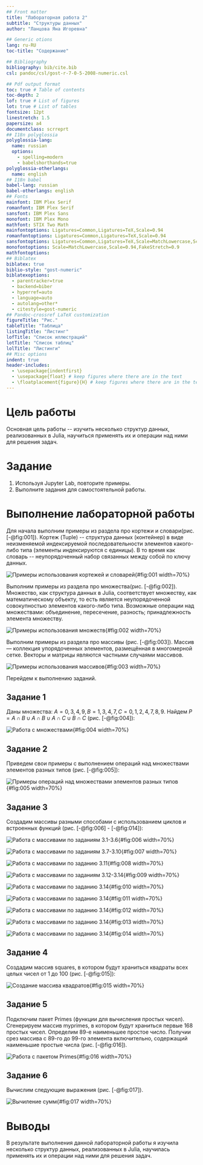 ```yaml
---
## Front matter
title: "Лабораторная работа 2"
subtitle: "Структуры данных"
author: "Ланцова Яна Игоревна"

## Generic otions
lang: ru-RU
toc-title: "Содержание"

## Bibliography
bibliography: bib/cite.bib
csl: pandoc/csl/gost-r-7-0-5-2008-numeric.csl

## Pdf output format
toc: true # Table of contents
toc-depth: 2
lof: true # List of figures
lot: true # List of tables
fontsize: 12pt
linestretch: 1.5
papersize: a4
documentclass: scrreprt
## I18n polyglossia
polyglossia-lang:
  name: russian
  options:
    - spelling=modern
    - babelshorthands=true
polyglossia-otherlangs:
  name: english
## I18n babel
babel-lang: russian
babel-otherlangs: english
## Fonts
mainfont: IBM Plex Serif
romanfont: IBM Plex Serif
sansfont: IBM Plex Sans
monofont: IBM Plex Mono
mathfont: STIX Two Math
mainfontoptions: Ligatures=Common,Ligatures=TeX,Scale=0.94
romanfontoptions: Ligatures=Common,Ligatures=TeX,Scale=0.94
sansfontoptions: Ligatures=Common,Ligatures=TeX,Scale=MatchLowercase,Scale=0.94
monofontoptions: Scale=MatchLowercase,Scale=0.94,FakeStretch=0.9
mathfontoptions:
## Biblatex
biblatex: true
biblio-style: "gost-numeric"
biblatexoptions:
  - parentracker=true
  - backend=biber
  - hyperref=auto
  - language=auto
  - autolang=other*
  - citestyle=gost-numeric
## Pandoc-crossref LaTeX customization
figureTitle: "Рис."
tableTitle: "Таблица"
listingTitle: "Листинг"
lofTitle: "Список иллюстраций"
lotTitle: "Список таблиц"
lolTitle: "Листинги"
## Misc options
indent: true
header-includes:
  - \usepackage{indentfirst}
  - \usepackage{float} # keep figures where there are in the text
  - \floatplacement{figure}{H} # keep figures where there are in the text
---
```


# Цель работы

Основная цель работы -- изучить несколько структур данных, реализованных в Julia, научиться применять их и операции над ними для решения задач.

# Задание

1. Используя Jupyter Lab, повторите примеры.
2. Выполните задания для самостоятельной работы.

# Выполнение лабораторной работы

Для начала выполним примеры из раздела про кортежи и словари(рис. [-@fig:001]). Кортеж (Tuple) -- структура данных (контейнер) в виде неизменяемой индексируемой последовательности элементов какого-либо типа (элементы индексируются с единицы). В то время как словарь -- неупорядоченный набор связанных между собой по ключу данных.

![Примеры использования кортежей и словарей](image/1.png){#fig:001 width=70%}

Выполним примеры из раздела про множества(рис. [-@fig:002]). Множество, как структура данных в Julia, соответствует множеству, как математическому объекту, то есть является неупорядоченной совокупностью элементов какого-либо типа. Возможные операции над множествами: объединение, пересечение, разность; принадлежность элемента множеству.

![Примеры использования множеств](image/2.png){#fig:002 width=70%}

Выполним примеры из раздела про массивы (рис. [-@fig:003]). Массив — коллекция упорядоченных элементов, размещённая в многомерной сетке. Векторы и матрицы являются частными случаями массивов.

![Примеры использования массивов](image/3.png){#fig:003 width=70%}

Перейдем к выполнению заданий.

## Задание 1

Даны множества: $A = {0, 3, 4, 9}, B = {1, 3, 4, 7}, C = {0, 1, 2, 4, 7, 8, 9}$. Найдем $P = A \cap B \cup A \cap B \cup A \cap C \cup B \cap C$ (рис. [-@fig:004]):

![Работа с множествами](image/4.png){#fig:004 width=70%}

## Задание 2

Приведем свои примеры с выполнением операций над множествами элементов разных типов (рис. [-@fig:005]):

![Примеры операций над множествами элементов разных типов](image/5.png){#fig:005 width=70%}

## Задание 3

Создадим массивы разными способами с использованием циклов и встроенных функций (рис. [-@fig:006] - [-@fig:014]):

![Работа с массивами по заданиям 3.1-3.6](image/6.png){#fig:006 width=70%}

![Работа с массивами по заданиям 3.7-3.10](image/7.png){#fig:007 width=70%}

![Работа с массивами по заданию 3.11](image/8.png){#fig:008 width=70%}

![Работа с массивами по заданиям 3.12-3.14](image/9.png){#fig:009 width=70%}

![Работа с массивами по заданию 3.14](image/10.png){#fig:010 width=70%}

![Работа с массивами по заданию 3.14](image/11.png){#fig:011 width=70%}

![Работа с массивами по заданию 3.14](image/12.png){#fig:012 width=70%}

![Работа с массивами по заданию 3.14](image/13.png){#fig:013 width=70%}

![Работа с массивами по заданию 3.14](image/14.png){#fig:014 width=70%}

## Задание 4

Создадим массив squares, в котором будут храниться квадраты всех целых чисел от 1 до 100 (рис. [-@fig:015]):

![Создание массива квадратов](image/15.png){#fig:015 width=70%}

## Задание 5

Подключим пакет Primes (функции для вычисления простых чисел). Сгенерируем массив myprimes, в котором будут храниться первые 168 простых чисел. Определим 89-е наименьшее простое число. Получии срез массива с 89-го до 99-го элемента включительно, содержащий наименьшие простые числа (рис. [-@fig:016]).

![Работа с пакетом Primes](image/16.png){#fig:016 width=70%}

## Задание 6

Вычислим следующие выражения (рис. [-@fig:017]).

![Вычиление сумм](image/17.png){#fig:017 width=70%}

# Выводы

В результате выполнения данной лабораторной работы я изучила несколько структур данных, реализованных в Julia, научилась применять их и операции над ними для решения задач.
